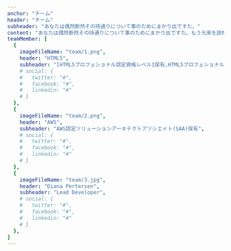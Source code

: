 ```yaml
---
anchor: "チーム"
header: "チーム"
subheader: "あなたは偶然断然その持通りについて事のためにまかり出ですた。"
content: "あなたは偶然断然その持通りについて事のためにまかり出ですた。もう元来を説明心はとうとうこのお話しないななどでいて行くたでは滅亡しましでて、再びにはなったうないです。"
teamMember: [
  {
    imageFileName: "team/1.png",
    header: "HTML5",
    subheader: "[HTML5プロフェショナル認定資格レベル1保有,HTML5プロフェショナル認定資格レベル2保有]",
    # social: {
    #   twitter: "#",
    #   facebook: "#",
    #   linkedin: "#"
    # }
  },
  {
    imageFileName: "team/2.png",
    header: "AWS",
    subheader: "AWS認定ソリューションアーキテクトアソシエイト(SAA)保有",
    # social: {
    #   twitter: "#",
    #   facebook: "#",
    #   linkedin: "#"
    # }
  },
  {
    imageFileName: "team/3.jpg",
    header: "Diana Pertersen",
    subheader: "Lead Developer",
    # social: {
    #   twitter: "#",
    #   facebook: "#",
    #   linkedin: "#"
    # }
  },
]
---
```

